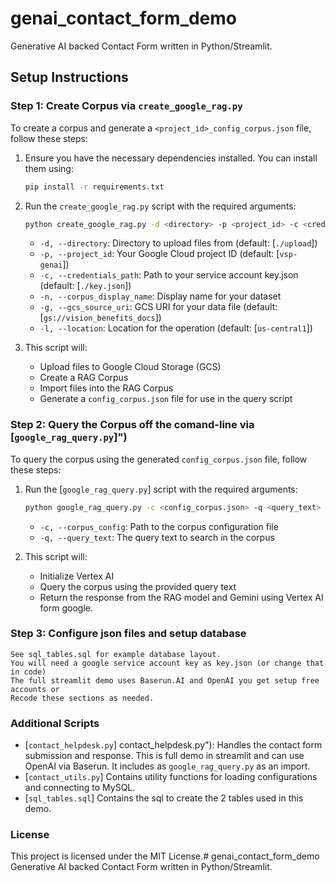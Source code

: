 # genai_contact_form_demo
Generative AI backed Contact Form written in Python/Streamlit.

## Setup Instructions

### Step 1: Create Corpus via `create_google_rag.py`

To create a corpus and generate a `<project_id>_config_corpus.json` file, follow these steps:

1. Ensure you have the necessary dependencies installed. You can install them using:
    ```sh
    pip install -r requirements.txt
    ```

2. Run the `create_google_rag.py` script with the required arguments:
    ```sh
    python create_google_rag.py -d <directory> -p <project_id> -c <credentials_path> -n <corpus_display_name> -g <gcs_source_uri> -l <location>
    ```

    - `-d, --directory`: Directory to upload files from (default: [`./upload`])
    - `-p, --project_id`: Your Google Cloud project ID (default: [`vsp-genai`])
    - `-c, --credentials_path`: Path to your service account key.json (default: [`./key.json`])
    - `-n, --corpus_display_name`: Display name for your dataset
    - `-g, --gcs_source_uri`: GCS URI for your data file (default: [`gs://vision_benefits_docs`])
    - `-l, --location`: Location for the operation (default: [`us-central1`])

3. This script will:
    - Upload files to Google Cloud Storage (GCS)
    - Create a RAG Corpus
    - Import files into the RAG Corpus
    - Generate a `config_corpus.json` file for use in the query script

### Step 2: Query the Corpus off the comand-line via [`google_rag_query.py`]")

To query the corpus using the generated `config_corpus.json` file, follow these steps:

1. Run the [`google_rag_query.py`] script with the required arguments:
    ```sh
    python google_rag_query.py -c <config_corpus.json> -q <query_text>
    ```

    - `-c, --corpus_config`: Path to the corpus configuration file
    - `-q, --query_text`: The query text to search in the corpus

2. This script will:
    - Initialize Vertex AI
    - Query the corpus using the provided query text
    - Return the response from the RAG model and Gemini using Vertex AI form google.

### Step 3: Configure json files and setup database
    See sql_tables.sql for example database layout.
    You will need a google service account key as key.json (or change that in code)
    The full streamlit demo uses Baserun.AI and OpenAI you get setup free accounts or
    Recode these sections as needed.

### Additional Scripts 

- [`contact_helpdesk.py`] contact_helpdesk.py"): Handles the contact form submission and response.
    This is full demo in streamlit and can use OpenAI via Baserun. It includes as `google_rag_query.py` as 
    an import.
- [`contact_utils.py`] Contains utility functions for loading configurations and connecting to MySQL.
- [`sql_tables.sql`] Contains the sql to create the 2 tables used in this demo.


### License

This project is licensed under the MIT License.# genai_contact_form_demo
Generative AI backed Contact Form written in Python/Streamlit.
